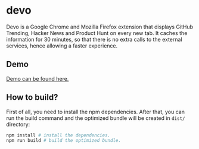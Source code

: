 # devo
Devo is a Google Chrome and Mozilla Firefox extension that displays GitHub Trending, Hacker News and Product Hunt on every new tab. It caches the information for 30 minutes, so that there is no extra calls to the external services, hence allowing a faster experience.

## Demo
[Demo can be found here.](https://burakkarakan.com/devo/)

## How to build?

First of all, you need to install the npm dependencies. After that, you can run the build command and the optimized bundle will be created in `dist/` directory:
```sh
npm install # install the dependencies.
npm run build # build the optimized bundle.
```